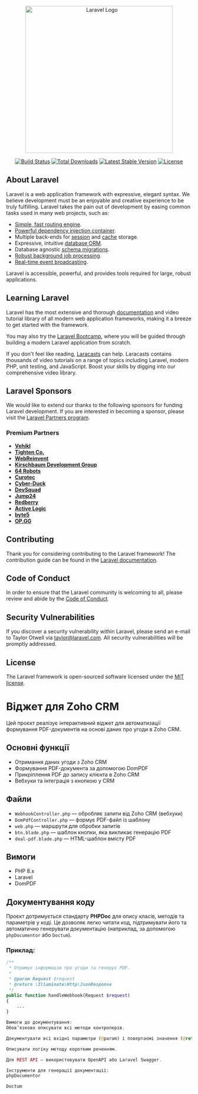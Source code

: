 <p align="center"><a href="https://laravel.com" target="_blank"><img src="https://raw.githubusercontent.com/laravel/art/master/logo-lockup/5%20SVG/2%20CMYK/1%20Full%20Color/laravel-logolockup-cmyk-red.svg" width="400" alt="Laravel Logo"></a></p>

<p align="center">
<a href="https://github.com/laravel/framework/actions"><img src="https://github.com/laravel/framework/workflows/tests/badge.svg" alt="Build Status"></a>
<a href="https://packagist.org/packages/laravel/framework"><img src="https://img.shields.io/packagist/dt/laravel/framework" alt="Total Downloads"></a>
<a href="https://packagist.org/packages/laravel/framework"><img src="https://img.shields.io/packagist/v/laravel/framework" alt="Latest Stable Version"></a>
<a href="https://packagist.org/packages/laravel/framework"><img src="https://img.shields.io/packagist/l/laravel/framework" alt="License"></a>
</p>

## About Laravel

Laravel is a web application framework with expressive, elegant syntax. We believe development must be an enjoyable and creative experience to be truly fulfilling. Laravel takes the pain out of development by easing common tasks used in many web projects, such as:

- [Simple, fast routing engine](https://laravel.com/docs/routing).
- [Powerful dependency injection container](https://laravel.com/docs/container).
- Multiple back-ends for [session](https://laravel.com/docs/session) and [cache](https://laravel.com/docs/cache) storage.
- Expressive, intuitive [database ORM](https://laravel.com/docs/eloquent).
- Database agnostic [schema migrations](https://laravel.com/docs/migrations).
- [Robust background job processing](https://laravel.com/docs/queues).
- [Real-time event broadcasting](https://laravel.com/docs/broadcasting).

Laravel is accessible, powerful, and provides tools required for large, robust applications.

## Learning Laravel

Laravel has the most extensive and thorough [documentation](https://laravel.com/docs) and video tutorial library of all modern web application frameworks, making it a breeze to get started with the framework.

You may also try the [Laravel Bootcamp](https://bootcamp.laravel.com), where you will be guided through building a modern Laravel application from scratch.

If you don't feel like reading, [Laracasts](https://laracasts.com) can help. Laracasts contains thousands of video tutorials on a range of topics including Laravel, modern PHP, unit testing, and JavaScript. Boost your skills by digging into our comprehensive video library.

## Laravel Sponsors

We would like to extend our thanks to the following sponsors for funding Laravel development. If you are interested in becoming a sponsor, please visit the [Laravel Partners program](https://partners.laravel.com).

### Premium Partners

- **[Vehikl](https://vehikl.com/)**
- **[Tighten Co.](https://tighten.co)**
- **[WebReinvent](https://webreinvent.com/)**
- **[Kirschbaum Development Group](https://kirschbaumdevelopment.com)**
- **[64 Robots](https://64robots.com)**
- **[Curotec](https://www.curotec.com/services/technologies/laravel/)**
- **[Cyber-Duck](https://cyber-duck.co.uk)**
- **[DevSquad](https://devsquad.com/hire-laravel-developers)**
- **[Jump24](https://jump24.co.uk)**
- **[Redberry](https://redberry.international/laravel/)**
- **[Active Logic](https://activelogic.com)**
- **[byte5](https://byte5.de)**
- **[OP.GG](https://op.gg)**

## Contributing

Thank you for considering contributing to the Laravel framework! The contribution guide can be found in the [Laravel documentation](https://laravel.com/docs/contributions).

## Code of Conduct

In order to ensure that the Laravel community is welcoming to all, please review and abide by the [Code of Conduct](https://laravel.com/docs/contributions#code-of-conduct).

## Security Vulnerabilities

If you discover a security vulnerability within Laravel, please send an e-mail to Taylor Otwell via [taylor@laravel.com](mailto:taylor@laravel.com). All security vulnerabilities will be promptly addressed.

## License

The Laravel framework is open-sourced software licensed under the [MIT license](https://opensource.org/licenses/MIT).

# Віджет для Zoho CRM

Цей проєкт реалізує інтерактивний віджет для автоматизації формування PDF-документів на основі даних про угоди в Zoho CRM.

## Основні функції

- Отримання даних угоди з Zoho CRM
- Формування PDF-документа за допомогою DomPDF
- Прикріплення PDF до запису клієнта в Zoho CRM
- Вебхуки та інтеграція з кнопкою у CRM

## Файли

- `WebhookController.php` — обробляє запити від Zoho CRM (вебхуки)
- `DomPdfController.php` — формує PDF-файл із шаблону
- `web.php` — маршрути для обробки запитів
- `btn.blade.php` — шаблон кнопки, яка викликає генерацію PDF
- `deal-pdf.blade.php` — HTML-шаблон вмісту PDF

## Вимоги

- PHP 8.x
- Laravel
- DomPDF


## Документування коду

Проєкт дотримується стандарту **PHPDoc** для опису класів, методів та параметрів у коді. Це дозволяє легко читати код, підтримувати його та автоматично генерувати документацію (наприклад, за допомогою `phpDocumentor` або `Doctum`).

### Приклад:

```php
/**
 * Отримує інформацію про угоди та генерує PDF.
 *
 * @param Request $request
 * @return \Illuminate\Http\JsonResponse
 */
public function handleWebhook(Request $request)
{
    ...
}

Вимоги до документування:
Обов’язково описувати всі методи контролерів.

Документувати всі вхідні параметри (@param) і повертаємі значення (@return).

Описувати логіку методу коротким реченням.

Для REST API — використовувати OpenAPI або Laravel Swagger.

Інструменти для генерації документації:
phpDocumentor

Doctum
